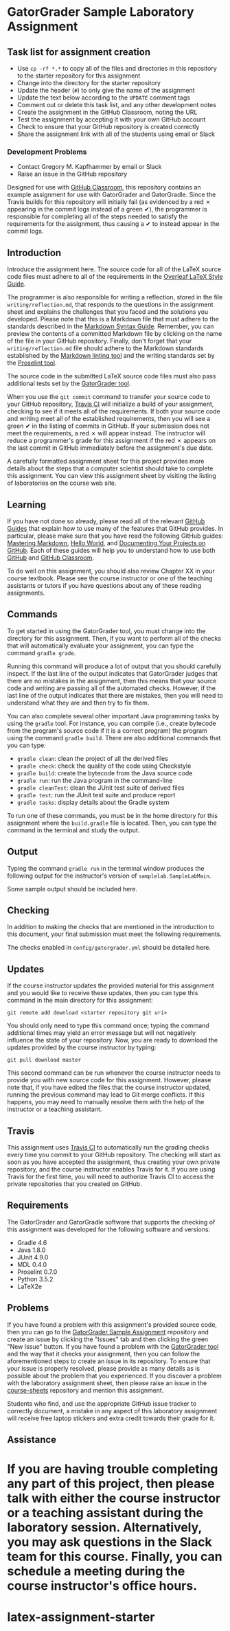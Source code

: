 # GatorGrader Sample Laboratory Assignment

## Task list for assignment creation

- Use `cp -rf *.*` to copy all of the files and directories in this repository
  to the starter repository for this assignment
- Change into the directory for the starter repository
- Update the header (`#`) to only give the name of the assignment
- Update the text below according to the `UPDATE` comment tags
- Comment out or delete this task list, and any other development notes
- Create the assignment in the GitHub Classroom, noting the URL
- Test the assignment by accepting it with your own GitHub account
- Check to ensure that your GitHub repository is created correctly
- Share the assignment link with all of the students using email or Slack

### Development Problems

- Contact Gregory M. Kapfhammer by email or Slack
- Raise an issue in the GitHub repository

<!-- UPDATE: describe what this repository contains -->

Designed for use with [GitHub Classroom](https://classroom.github.com/), this
repository contains an example assignment for use with GatorGrader and
GatorGradle. Since the Travis builds for this repository will initially fail
(as evidenced by a red &#x2717; appearing in the commit logs instead of a green
&#x2714;), the programmer is responsible for completing all of the steps needed
to satisfy the requirements for the assignment, thus causing a &#x2714; to
instead appear in the commit logs.

## Introduction

<!-- UPDATE: introduce and describe the assignment here -->

Introduce the assignment here. The source code for all
of the LaTeX source code files must adhere to all of the requirements in the
[Overleaf LaTeX Style Guide](https://www.overleaf.com/learn/latex/Style_Guide).

The programmer is also responsible for writing a reflection, stored in the file
`writing/reflection.md`, that responds to the questions in the assignment sheet
and explains the challenges that you faced and the solutions you developed.
Please note that this is a Markdown file that must adhere to the standards
described in the [Markdown Syntax
Guide](https://guides.github.com/features/mastering-markdown/). Remember, you
can preview the contents of a committed Markdown file by clicking on the name of
the file in your GitHub repository. Finally, don't forget that your
`writing/reflection.md` file should adhere to the Markdown standards established
by the [Markdown linting tool](https://github.com/markdownlint/markdownlint) and
the writing standards set by the [Proselint tool](http://proselint.com/).

The source code in the submitted LaTeX source code files must also pass
additional tests set by the [GatorGrader
tool](https://github.com/gatored/gatorgrader).

When you use the `git commit` command to transfer your source code to your
GitHub repository, [Travis CI](https://travis-ci.com/) will initialize a build
of your assignment, checking to see if it meets all of the requirements. If both
your source code and writing meet all of the established requirements, then you
will see a green &#x2714; in the listing of commits in GitHub. If your
submission does not meet the requirements, a red &#x2717; will appear instead.
The instructor will reduce a programmer's grade for this assignment if the red
&#x2717; appears on the last commit in GitHub immediately before the
assignment's due date.

A carefully formatted assignment sheet for this project provides more details
about the steps that a computer scientist should take to complete this
assignment. You can view this assignment sheet by visiting the listing of
laboratories on the course web site.

## Learning

If you have not done so already, please read all of the relevant [GitHub
Guides](https://guides.github.com/) that explain how to use many of the features
that GitHub provides. In particular, please make sure that you have read the
following GitHub guides: [Mastering
Markdown](https://guides.github.com/features/mastering-markdown/), [Hello
World](https://guides.github.com/activities/hello-world/), and [Documenting Your
Projects on GitHub](https://guides.github.com/features/wikis/). Each of these
guides will help you to understand how to use both [GitHub](http://github.com) and
[GitHub Classroom](https://classroom.github.com/).

<!-- UPDATE: specify reading assignments -->

To do well on this assignment, you should also review Chapter XX in your course
textbook. Please see the course instructor or one of the teaching assistants or
tutors if you have questions about any of these reading assignments.

## Commands

To get started in using the GatorGrader tool, you must change into the directory
for this assignment. Then, if you want to perform all of the checks that will
automatically evaluate your assignment, you can type the command `gradle grade`.

Running this command will produce a lot of output that you should carefully
inspect. If the last line of the output indicates that GatorGrader judges that
there are no mistakes in the assignment, then this means that your source code
and writing are passing all of the automated checks. However, if the last line
of the output indicates that there are mistakes, then you will need to
understand what they are and then try to fix them.

You can also complete several other important Java programming tasks by using the
`gradle` tool. For instance, you can compile (i.e., create bytecode from the
program's source code if it is a correct program) the program using the command
`gradle build`. There are also additional commands that you can type:

- `gradle clean`: clean the project of all the derived files
- `gradle check`: check the quality of the code using Checkstyle
- `gradle build`: create the bytecode from the Java source code
- `gradle run`: run the Java program in the command-line
- `gradle cleanTest`: clean the JUnit test suite of derived files
- `gradle test`: run the JUnit test suite and produce report
- `gradle tasks`: display details about the Gradle system

To run one of these commands, you must be in the home directory for this
assignment where the `build.gradle` file is located. Then, you can type the
command in the terminal and study the output.

## Output

Typing the command `gradle run` in the terminal window produces the following
output for the instructor's version of `samplelab.SampleLabMain`.

<!-- UPDATE: add sample output -->

Some sample output should be included here.

## Checking

In addition to making the checks that are mentioned in the introduction to this
document, your final submission must meet the following requirements.

<!-- UPDATE: add check details -->

The checks enabled in `config/gatorgrader.yml` should be detailed here.

## Updates

If the course instructor updates the provided material for this assignment and
you would like to receive these updates, then you can type this command in the
main directory for this assignment:

<!-- UPDATE: add starter repository link -->

```
git remote add download <starter repository git uri>
```

You should only need to type this command once; typing the command additional
times may yield an error message but will not negatively influence the state of
your repository. Now, you are ready to download the updates provided by the
course instructor by typing:

```
git pull download master
```

This second command can be run whenever the course instructor needs to provide
you with new source code for this assignment. However, please note that, if you
have edited the files that the course instructor updated, running the previous
command may lead to Git merge conflicts. If this happens, you may need to
manually resolve them with the help of the instructor or a teaching assistant.

## Travis

This assignment uses [Travis CI](https://travis-ci.com/) to automatically run
the grading checks every time you commit to your GitHub repository. The
checking will start as soon as you have accepted the assignment, thus creating
your own private repository, and the course instructor enables Travis for it. If
you are using Travis for the first time, you will need to authorize Travis CI to
access the private repositories that you created on GitHub.

## Requirements

The GatorGrader and GatorGradle software that supports the checking of this
assignment was developed for the following software and versions:

- Gradle 4.6
- Java 1.8.0
- JUnit 4.9.0
- MDL 0.4.0
- Proselint 0.7.0
- Python 3.5.2
- LaTeX2e

## Problems

<!-- UPDATE: update links to your starter repository and lab sheets repository -->

If you have found a problem with this assignment's provided source code, then
you can go to the [GatorGrader Sample Assignment](https://github.com/gatored/gatorgrader-samplelab)
repository and create an issue by clicking the "Issues" tab and then clicking
the green "New Issue" button. If you have found a problem with the [GatorGrader
tool](https://github.com/gatored/gatorgrader) and the way that it checks your
assignment, then you can follow the aforementioned steps to create an issue in
its repository. To ensure that your issue is properly resolved, please provide
as many details as is possible about the problem that you experienced. If you
discover a problem with the laboratory assignment sheet, then please raise an
issue in the [course-sheets](https://github.com/<yoursheetslink>) repository
and mention this assignment.

Students who find, and use the appropriate GitHub issue tracker to correctly
document, a mistake in any aspect of this laboratory assignment will receive
free laptop stickers and extra credit towards their grade for it.

## Assistance

If you are having trouble completing any part of this project, then please talk
with either the course instructor or a teaching assistant during the laboratory
session. Alternatively, you may ask questions in the Slack team for this
course. Finally, you can schedule a meeting during the course instructor's
office hours.
=======
# latex-assignment-starter
